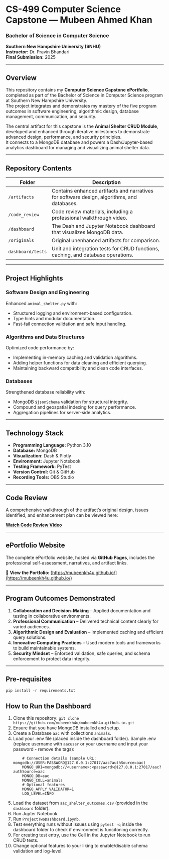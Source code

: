 # CS-499 Computer Science Capstone — Mubeen Ahmed Khan

### Bachelor of Science in Computer Science  
**Southern New Hampshire University (SNHU)**  
**Instructor:** Dr. Pravin Bhandari  
**Final Submission:** 2025  

---

## Overview

This repository contains my **Computer Science Capstone ePortfolio**, completed as part of the Bachelor of Science in Computer Science program at Southern New Hampshire University.  
The project integrates and demonstrates my mastery of the five program outcomes in software engineering, algorithmic design, database management, communication, and security.

The central artifact for this capstone is the **Animal Shelter CRUD Module**, developed and enhanced through iterative milestones to demonstrate advanced design, performance, and security principles.  
It connects to a MongoDB database and powers a Dash/Jupyter-based analytics dashboard for managing and visualizing animal shelter data.

---

## Repository Contents

| Folder | Description |
|--------|--------------|
| `/artifacts` | Contains enhanced artifacts and narratives for software design, algorithms, and databases. |
| `/code_review` | Code review materials, including a professional walkthrough video. |
| `/dashboard` | The Dash and Jupyter Notebook dashboard that visualizes MongoDB data. |
| `/originals` | Original unenhanced artifacts for comparison. |
| `dashboard/tests` | Unit and integration tests for CRUD functions, caching, and database operations. |

---

## Project Highlights

### Software Design and Engineering
Enhanced `animal_shelter.py` with:
- Structured logging and environment-based configuration.
- Type hints and modular documentation.
- Fast-fail connection validation and safe input handling.

### Algorithms and Data Structures
Optimized code performance by:
- Implementing in-memory caching and validation algorithms.
- Adding helper functions for data cleaning and efficient querying.
- Maintaining backward compatibility and clean code interfaces.

### Databases
Strengthened database reliability with:
- MongoDB `$jsonSchema` validation for structural integrity.
- Compound and geospatial indexing for query performance.
- Aggregation pipelines for server-side analytics.

---

## Technology Stack

- **Programming Language:** Python 3.10  
- **Database:** MongoDB  
- **Visualization:** Dash & Plotly  
- **Environment:** Jupyter Notebook  
- **Testing Framework:** PyTest  
- **Version Control:** Git & GitHub  
- **Recording Tools:** OBS Studio  

---

## Code Review

A comprehensive walkthrough of the artifact’s original design, issues identified, and enhancement plan can be viewed here:

**[Watch Code Review Video](https://youtu.be/ziDEvxnYvEU)**

---

## ePortfolio Website

The complete ePortfolio website, hosted via **GitHub Pages**, includes the professional self-assessment, narratives, and artifact links.

🔗 **View the Portfolio:** [https://mubeenkh4u.github.io/](https://mubeenkh4u.github.io/)

---

## Program Outcomes Demonstrated

1. **Collaboration and Decision-Making** – Applied documentation and testing in collaborative environments.  
2. **Professional Communication** – Delivered technical content clearly for varied audiences.  
3. **Algorithmic Design and Evaluation** – Implemented caching and efficient query solutions.  
4. **Innovative Computing Practices** – Used modern tools and frameworks to build maintainable systems.  
5. **Security Mindset** – Enforced validation, safe queries, and schema enforcement to protect data integrity.

---

## Pre-requisites

`pip install -r requirements.txt`

## How to Run the Dashboard

1. Clone this repository:
    `git clone https://github.com/mubeenkh4u/mubeenkh4u.github.io.git`
3. Ensure that you have MongoDB installed and setup.
4. Create a Database `aac` with collections `animals`.
5. Load your .env file (placed inside the dashboard folder).
    Sample .env (replace username with `aacuser` or your username and input your password - remove the tags):
    ```
        # Connection details (sample URL: mongodb://USER:PASSWORD@127.0.0.1:27017/aac?authSource=aac)
        MONGO_URI=mongodb://<username>:<password>@127.0.0.1:27017/aac?authSource=aac
        MONGO_DB=aac
        MONGO_COLL=animals
        # Optional features
        MONGO_APPLY_VALIDATOR=1
        LOG_LEVEL=INFO
6. Load the dataset from `aac_shelter_outcomes.csv` (provided in the `dashboard` folder).
7. Run Jupter Notebook.
8. Run `ProjectTwoDashboard.ipynb`.
9. Test everything runs without issues using `pytest -q` inside the dashboard folder to check if environment is funcitoning correctly.
10. For creating test entry, use the Cell in the Jupyter Notebook to run CRUD tests. 
11. Change optional features to your liking to enable/disable schema validation and log-level.